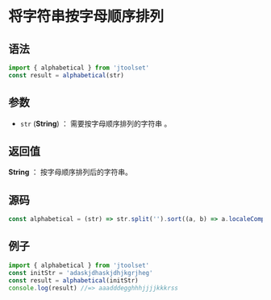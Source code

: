
# 将字符串按字母顺序排列

## 语法

```js
import { alphabetical } from 'jtoolset'
const result = alphabetical(str)
```

## 参数

- `str` (**String**) ： 需要按字母顺序排列的字符串 。


## 返回值

**String** ： 按字母顺序排列后的字符串。

## 源码

```js
const alphabetical = (str) => str.split('').sort((a, b) => a.localeCompare(b)).join('');
```

## 例子

```js
import { alphabetical } from 'jtoolset'
const initStr = 'adaskjdhaskjdhjkgrjheg'
const result = alphabetical(initStr)
console.log(result) //=> aaadddegghhhjjjjkkkrss
```